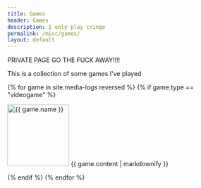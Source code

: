```yaml
---
title: Games
header: Games
description: I only play cringe
permalink: /misc/games/
layout: default
---
```

<script src="https://unpkg.com/isotope-layout@3/dist/isotope.pkgd.min.js"></script>
PRIVATE PAGE GO THE FUCK AWAY!!!!

This is a collection of some games I've played

<div class="grid" data-isotope='{ "itemSelector": ".grid-item", "masonry": { "columnWidth": 200 } }'>

{% for game in site.media-logs reversed %}
{% if game.type == "videogame" %}

<div class="grid-item">
    <img src="{{ game.image }}" alt="{{ game.name }}" title="{{ game.name }}" class="cover tooltip">
    {{ game.content | markdownify }}
</div>

{% endif %}
{% endfor %}

</div>



<style>
    .cover{
        width: 10em;
    }
</style>



<script>
    // vanilla JS
    var grid = document.querySelector('.grid');
    var iso = new Isotope( grid, {
      // options...
      itemSelector: '.grid-item',
      masonry: {
        columnWidth: 200
      }
    });
</script>